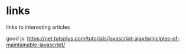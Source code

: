 links
=====

links to interesting articles

good js:
https://net.tutsplus.com/tutorials/javascript-ajax/principles-of-maintainable-javascript/